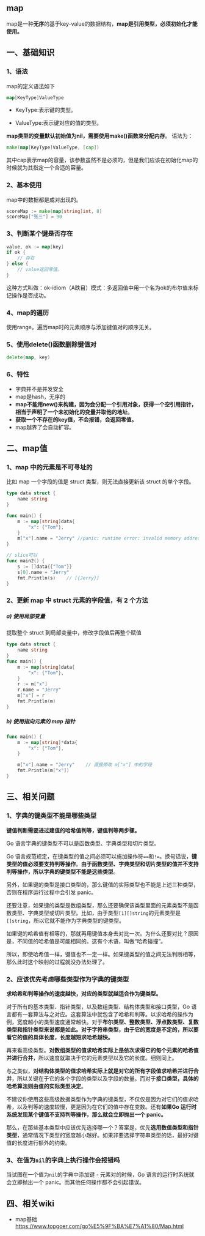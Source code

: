 ## map
map是一种**无序**的基于key-value的数据结构，**map是引用类型，必须初始化才能使用。**

## 一、基础知识
### 1、语法
map的定义语法如下
```go
map[KeyType]ValueType
```
* KeyType:表示键的类型。

* ValueType:表示键对应的值的类型。

**map类型的变量默认初始值为nil，需要使用make()函数来分配内存**。
语法为：
```go
make(map[KeyType]ValueType, [cap])
```
其中cap表示map的容量，该参数虽然不是必须的，但是我们应该在初始化map的时候就为其指定一个合适的容量。

### 2、基本使用
map中的数据都是成对出现的。
```go
scoreMap := make(map[string]int, 8)
scoreMap["张三"] = 90
```

### 3、判断某个键是否存在

```go
value, ok := map[key]
if ok {
    // 存在
} else {
    // value返回零值。
}
```
这种方式叫做：ok-idiom（A跌目）模式：多返回值中用一个名为ok的布尔值来标记操作是否成功。

### 4、map的遍历
使用range。遍历map时的元素顺序与添加键值对的顺序无关。

### 5、使用delete()函数删除键值对
```go
delete(map, key)
```

### 6、特性
* 字典并不是并发安全
* map是hash，无序的
* **map不能用new()来构建，因为会分配一个引用对象，获得一个空引用指针，相当于声明了一个未初始化的变量并取他的地址**。
* **获取一个不存在的key值，不会报错，会返回零值。**
* map越界了会自动扩容。

## 二、map值

### 1、map 中的元素是不可寻址的
比如 map 一个字段的值是 struct 类型，则无法直接更新该 struct 的单个字段。
```go
type data struct {
    name string
}

func main() {
    m := map[string]data{
        "x": {"Tom"},
    }
    m["x"].name = "Jerry" //panic: runtime error: invalid memory address or nil pointer dereference
}

// slice可以
func main2() {
    s := []data{{"Tom"}}
    s[0].name = "Jerry"
    fmt.Println(s)    // [{Jerry}]
}
```

### 2、更新 map 中 struct 元素的字段值，有 2 个方法

##### a) 使用局部变量
提取整个 struct 到局部变量中，修改字段值后再整个赋值

```go
type data struct {
    name string
}
func main() {
    m := map[string]data{
        "x": {"Tom"},
    }
    r := m["x"]
    r.name = "Jerry"
    m["x"] = r
    fmt.Println(m)
}
```
##### b) 使用指向元素的 map 指针

```go
func main() {
    m := map[string]*data{
        "x": {"Tom"},
    }

    m["x"].name = "Jerry"    // 直接修改 m["x"] 中的字段
    fmt.Println(m["x"])
}
```

## 三、相关问题

### 1、字典的键类型不能是哪些类型

**键值判断需要进过建值的哈希值判等，键值判等两步骤。**

Go 语言字典的键类型不可以是函数类型、字典类型和切片类型。

Go 语言规范规定，在键类型的值之间必须可以施加操作符`==`和`!=`。换句话说，**键类型的值必须要支持判等操作**。**由于函数类型、字典类型和切片类型的值并不支持判等操作，所以字典的键类型不能是这些类型**。

另外，如果键的类型是接口类型的，那么键值的实际类型也不能是上述三种类型，否则在程序运行过程中会引发 panic。

还要注意，如果键的类型是数组类型，那么还要确保该类型里面的元素类型不是函数类型、字典类型或切片类型。比如，由于类型`[1][]string`的元素类型是`[]string`，所以它就不能作为字典类型的键类型。

如果键的哈希值有相等的，那就再用键值本身去对比一次。为什么还要对比？原因是，不同值的哈希值是可能相同的。这有个术语，叫做“哈希碰撞”。

所以，即使哈希值一样，键值也不一定一样。如果键类型的值之间无法判断相等，那么此时这个映射的过程就没办法处理了。

### 2、应该优先考虑哪些类型作为字典的键类型

**求哈希和判等操作的速度越快，对应的类型就越适合作为键类型。**

对于所有的基本类型、指针类型，以及数组类型、结构体类型和接口类型，Go 语言都有一套算法与之对应。这套算法中就包含了哈希和判等。以求哈希的操作为例，宽度越小的类型速度通常越快。对于**布尔类型、整数类型、浮点数类型、复数类型和指针类型来说都是如此。对于字符串类型，由于它的宽度是不定的，所以要看它的值的具体长度，长度越短求哈希越快。**

再来看高级类型。**对数组类型的值求哈希实际上是依次求得它的每个元素的哈希值并进行合并**，所以速度就取决于它的元素类型以及它的长度。细则同上。

与之类似，**对结构体类型的值求哈希实际上就是对它的所有字段值求哈希并进行合并**，所以关键在于它的各个字段的类型以及字段的数量。而对于**接口类型，具体的哈希算法则由值的实际类型决定**。

不建议你使用这些高级数据类型作为字典的键类型，不仅仅是因为对它们的值求哈希，以及判等的速度较慢，更是因为在它们的值中存在变数。还有**如果Go 运行时系统发现某个键值不支持判等操作，那么就会立即抛出一个 panic。**

那么，在那些基本类型中应该优先选择哪一个？答案是，优先**选用数值类型和指针类型**，通常情况下类型的宽度越小越好。如果非要选择字符串类型的话，最好对键值的长度进行额外的约束。

### 3、在值为`nil`的字典上执行操作会报错吗

当试图在一个值为`nil`的字典中添加键 - 元素对的时候，Go 语言的运行时系统就会立即抛出一个 panic。而其他任何操作都不会引起错误。

## 四、相关wiki

- map基础 https://www.topgoer.com/go%E5%9F%BA%E7%A1%80/Map.html

